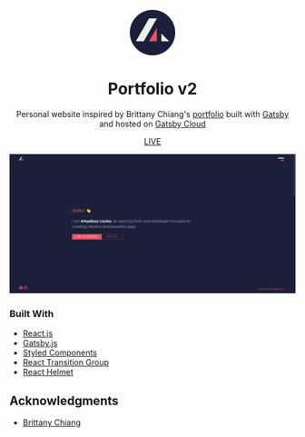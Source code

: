 <div id="top"></div>

<!-- PROJECT LOGO -->
<br />
<div align="center">
  <a href="https://github.com/shocquu/portfolio-v2">
    <img src="https://raw.githubusercontent.com/shocquu/portfolio-v2/5432c9a1e54fb0ebe066d7876ff88df4d4b8db27/src/images/icon.svg" alt="Logo" width="80" height="80">
  </a>
  <h1 align="center">Portfolio v2</h3>
  <p align="center">
    Personal website inspired by Brittany Chiang's <a href="https://brittanychiang.com" target="_blank">portfolio</a> built with <a href="https://www.gatsbyjs.org/"      target="_blank">Gatsby</a> and hosted on <a href="https://www.gatsbyjs.com/products/cloud/" target="_blank">Gatsby Cloud</a>
  </p>
  <p align="center"> <a href="https://arkadiuszliszka.site" target="_blank">LIVE</a></p>
</div>


![preview](https://github.com/shocquu/portfolio-v2/blob/main/static/portfolio.png?raw=true)

### Built With

-   [React.js](https://reactjs.org/)
-   [Gatsby.js](https://www.gatsbyjs.org/)
-   [Styled Components](https://styled-components.com/)
-   [React Transition Group](https://reactcommunity.org/react-transition-group/)
-   [React Helmet](https://github.com/nfl/react-helmet)

<!-- ACKNOWLEDGMENTS -->

## Acknowledgments

-   [Brittany Chiang](https://github.com/bchiang7)
